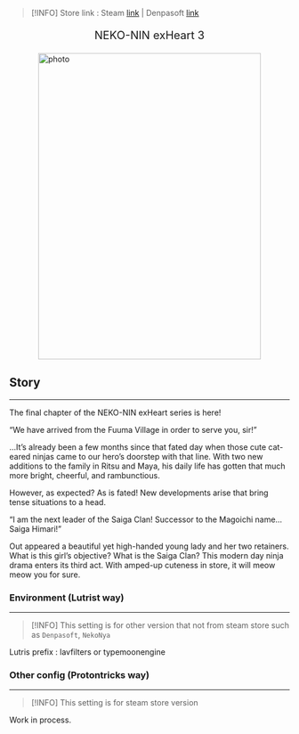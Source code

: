 >[!INFO]
>Store link : Steam [link](https://store.steampowered.com/app/1129250/NEKONIN_exHeart_3/) | Denpasoft [link](https://denpasoft.com/product/neko-nin-exheart-3/)

<p style="text-align:center; font-size:20px; font-weight: bold;">NEKO-NIN exHeart 3</p>
<img style="width: 400px; height: 550px; display: block; margin: auto;" alt="photo" src="https://denpasoft.com/wp-content/uploads/2019/10/NekoNin3.png">

## Story
----
The final chapter of the NEKO-NIN exHeart series is here!

“We have arrived from the Fuuma Village in order to serve you, sir!”

…It’s already been a few months since that fated day when those cute cat-eared ninjas came to our hero’s doorstep with that line. With two new additions to the family in Ritsu and Maya, his daily life has gotten that much more bright, cheerful, and rambunctious.

However, as expected? As is fated! New developments arise that bring tense situations to a head.

“I am the next leader of the Saiga Clan! Successor to the Magoichi name… Saiga Himari!”

Out appeared a beautiful yet high-handed young lady and her two retainers. What is this girl’s objective? What is the Saiga Clan? This modern day ninja drama enters its third act. With amped-up cuteness in store, it will meow meow you for sure.

### Environment (Lutrist way) 
----
>[!INFO]
>This setting is for other version that not from steam store such as `Denpasoft`, `NekoNya` 

Lutris prefix : lavfilters or typemoonengine
<br>
### Other config (Protontricks way)
----
>[!INFO]
>This setting is for steam store version 

Work in process.
<br>
